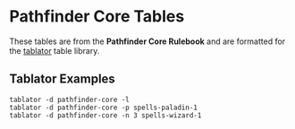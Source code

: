 # Pathfinder Core Tables

These tables are from the __Pathfinder Core Rulebook__ and are formatted for the
[tablator](https://github.com/crithead/tablator) table library.

## Tablator Examples

    tablator -d pathfinder-core -l
    tablator -d pathfinder-core -p spells-paladin-1
    tablator -d pathfinder-core -n 3 spells-wizard-1
